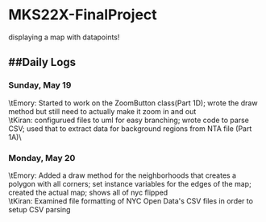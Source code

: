 # MKS22X-FinalProject
displaying a map with datapoints!


##Daily Logs
-----
### Sunday, May 19
\tEmory: Started to work on the ZoomButton class(Part 1D); wrote the draw method but still need to actually make it zoom in and out\
\tKiran: configurued files to uml for easy branching; wrote code to parse CSV; used that to extract data for background regions from NTA file (Part 1A)\

### Monday, May 20
\tEmory: Added a draw method for the neighborhoods that creates a polygon with all corners; set instance variables for the edges of the map; created the actual map; shows all of nyc flipped\
\tKiran: Examined file formatting of NYC Open Data's CSV files in order to setup CSV parsing

